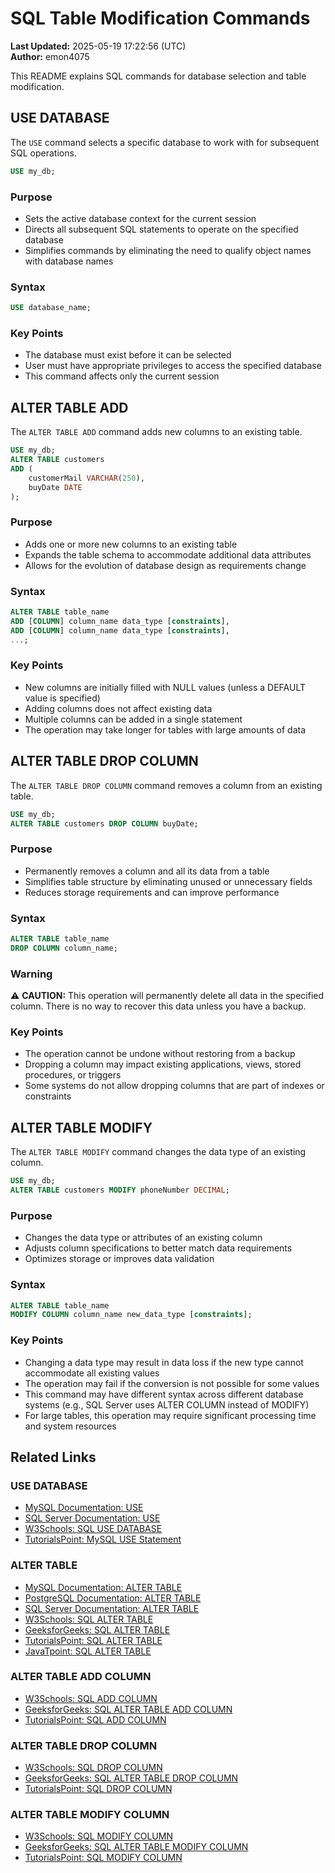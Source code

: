 # SQL Table Modification Commands

**Last Updated:** 2025-05-19 17:22:56 (UTC)  
**Author:** emon4075

This README explains SQL commands for database selection and table modification.

## USE DATABASE

The `USE` command selects a specific database to work with for subsequent SQL operations.

```sql
USE my_db;
```

### Purpose
- Sets the active database context for the current session
- Directs all subsequent SQL statements to operate on the specified database
- Simplifies commands by eliminating the need to qualify object names with database names

### Syntax
```sql
USE database_name;
```

### Key Points
- The database must exist before it can be selected
- User must have appropriate privileges to access the specified database
- This command affects only the current session

## ALTER TABLE ADD

The `ALTER TABLE ADD` command adds new columns to an existing table.

```sql
USE my_db;
ALTER TABLE customers
ADD (
    customerMail VARCHAR(250),
    buyDate DATE
);
```

### Purpose
- Adds one or more new columns to an existing table
- Expands the table schema to accommodate additional data attributes
- Allows for the evolution of database design as requirements change

### Syntax
```sql
ALTER TABLE table_name
ADD [COLUMN] column_name data_type [constraints],
ADD [COLUMN] column_name data_type [constraints],
...;
```

### Key Points
- New columns are initially filled with NULL values (unless a DEFAULT value is specified)
- Adding columns does not affect existing data
- Multiple columns can be added in a single statement
- The operation may take longer for tables with large amounts of data

## ALTER TABLE DROP COLUMN

The `ALTER TABLE DROP COLUMN` command removes a column from an existing table.

```sql
USE my_db;
ALTER TABLE customers DROP COLUMN buyDate;
```

### Purpose
- Permanently removes a column and all its data from a table
- Simplifies table structure by eliminating unused or unnecessary fields
- Reduces storage requirements and can improve performance

### Syntax
```sql
ALTER TABLE table_name
DROP COLUMN column_name;
```

### Warning
⚠️ **CAUTION:** This operation will permanently delete all data in the specified column. There is no way to recover this data unless you have a backup.

### Key Points
- The operation cannot be undone without restoring from a backup
- Dropping a column may impact existing applications, views, stored procedures, or triggers
- Some systems do not allow dropping columns that are part of indexes or constraints

## ALTER TABLE MODIFY

The `ALTER TABLE MODIFY` command changes the data type of an existing column.

```sql
USE my_db;
ALTER TABLE customers MODIFY phoneNumber DECIMAL;
```

### Purpose
- Changes the data type or attributes of an existing column
- Adjusts column specifications to better match data requirements
- Optimizes storage or improves data validation

### Syntax
```sql
ALTER TABLE table_name
MODIFY COLUMN column_name new_data_type [constraints];
```

### Key Points
- Changing a data type may result in data loss if the new type cannot accommodate all existing values
- The operation may fail if the conversion is not possible for some values
- This command may have different syntax across different database systems (e.g., SQL Server uses ALTER COLUMN instead of MODIFY)
- For large tables, this operation may require significant processing time and system resources

## Related Links

### USE DATABASE
- [MySQL Documentation: USE](https://dev.mysql.com/doc/refman/8.0/en/use.html)
- [SQL Server Documentation: USE](https://learn.microsoft.com/en-us/sql/t-sql/language-elements/use-transact-sql)
- [W3Schools: SQL USE DATABASE](https://www.w3schools.com/sql/sql_ref_use.asp)
- [TutorialsPoint: MySQL USE Statement](https://www.tutorialspoint.com/mysql/mysql-use-statement.htm)

### ALTER TABLE
- [MySQL Documentation: ALTER TABLE](https://dev.mysql.com/doc/refman/8.0/en/alter-table.html)
- [PostgreSQL Documentation: ALTER TABLE](https://www.postgresql.org/docs/current/sql-altertable.html)
- [SQL Server Documentation: ALTER TABLE](https://learn.microsoft.com/en-us/sql/t-sql/statements/alter-table-transact-sql)
- [W3Schools: SQL ALTER TABLE](https://www.w3schools.com/sql/sql_alter.asp)
- [GeeksforGeeks: SQL ALTER TABLE](https://www.geeksforgeeks.org/sql-alter-add-drop-modify/)
- [TutorialsPoint: SQL ALTER TABLE](https://www.tutorialspoint.com/sql/sql-alter-command.htm)
- [JavaTpoint: SQL ALTER TABLE](https://www.javatpoint.com/sql-alter-table)

### ALTER TABLE ADD COLUMN
- [W3Schools: SQL ADD COLUMN](https://www.w3schools.com/sql/sql_alter.asp)
- [GeeksforGeeks: SQL ALTER TABLE ADD COLUMN](https://www.geeksforgeeks.org/sql-alter-add-drop-modify/)
- [TutorialsPoint: SQL ADD COLUMN](https://www.tutorialspoint.com/sql/sql-alter-command.htm)

### ALTER TABLE DROP COLUMN
- [W3Schools: SQL DROP COLUMN](https://www.w3schools.com/sql/sql_alter.asp)
- [GeeksforGeeks: SQL ALTER TABLE DROP COLUMN](https://www.geeksforgeeks.org/sql-alter-add-drop-modify/)
- [TutorialsPoint: SQL DROP COLUMN](https://www.tutorialspoint.com/sql/sql-alter-command.htm)

### ALTER TABLE MODIFY COLUMN
- [W3Schools: SQL MODIFY COLUMN](https://www.w3schools.com/sql/sql_alter.asp)
- [GeeksforGeeks: SQL ALTER TABLE MODIFY COLUMN](https://www.geeksforgeeks.org/sql-alter-add-drop-modify/)
- [TutorialsPoint: SQL MODIFY COLUMN](https://www.tutorialspoint.com/sql/sql-alter-command.htm)
